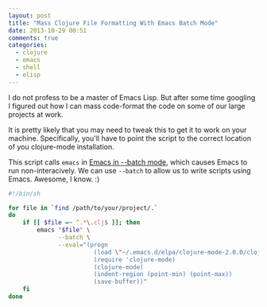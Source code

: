 ```yaml
---
layout: post
title: "Mass Clojure File Formatting With Emacs Batch Mode"
date: 2013-10-29 00:51
comments: true
categories: 
  - clojure
  - emacs
  - shell
  - elisp
---
```


I do not profess to be a master of Emacs Lisp.  But after some time googling I figured out how I can mass code-format the code on some of our large projects at work.

It is pretty likely that you may need to tweak this to get it to work on your machine. Specifically, you'll have to point the script to the correct location of you clojure-mode installation.

This script calls `emacs` in [Emacs in --batch mode](http://www.emacswiki.org/emacs/BatchMode), which causes Emacs to run non-interacively.  We can use `--batch` to allow us to write scripts using Emacs.  Awesome, I know. :)

``` bash
#!/bin/sh

for file in `find /path/to/your/project/.`
do
    if [[ $file =~ ^.*\.clj$ ]]; then
        emacs "$file" \
              --batch \
              --eval="(progn 
                        (load \"~/.emacs.d/elpa/clojure-mode-2.0.0/clojure-mode\")
                        (require 'clojure-mode) 
                        (clojure-mode) 
                        (indent-region (point-min) (point-max)) 
                        (save-buffer))"
    fi
done
```
